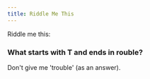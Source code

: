 ```yaml
---
title: Riddle Me This
---
```

Riddle me this:

### What starts with T and ends in rouble?

Don't give me 'trouble' (as an answer).
